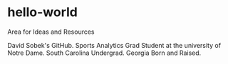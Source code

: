 # hello-world
Area for Ideas and Resources

David Sobek's GitHub. Sports Analytics Grad Student at the university of Notre Dame. South Carolina Undergrad. Georgia Born and Raised. 
